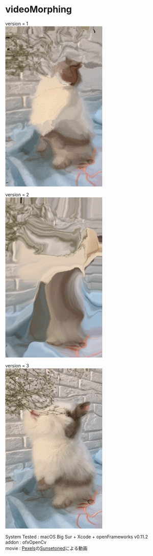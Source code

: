 # videoMorphing
version = 1  
![](https://github.com/yuyurigi/videoMorphing/blob/main/210831_1.gif)  
  
version = 2  
![](https://github.com/yuyurigi/videoMorphing/blob/main/210831_2.gif)  

version = 3  
![](https://github.com/yuyurigi/videoMorphing/blob/main/210831_3.gif)  

System Tested : macOS Big Sur + Xcode + openFrameworks v0.11.2  
addon : ofxOpenCv  
movie : [Pexels](https://www.pexels.com/ja-jp/video/7235795/?utm_content=attributionCopyText&utm_medium=referral&utm_source=pexels)の[Sunsetoned](https://www.pexels.com/ja-jp/@sunsetoned?utm_content=attributionCopyText&utm_medium=referral&utm_source=pexels)による動画
